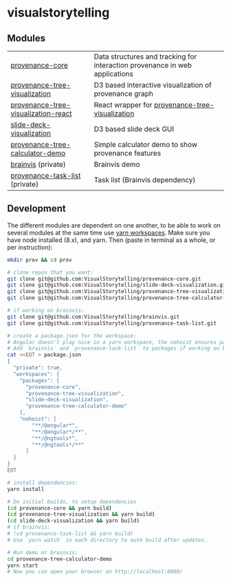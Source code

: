 # visualstorytelling

## Modules
|    |    |
| -- | -- |
| [provenance-core](/../../../provenance-core) | Data structures and tracking for interaction provenance in web applications |
| [provenance-tree-visualization](/../../../provenance-tree-visualization)  | D3 based interactive visualization of provenance graph |
| [provenance-tree-visualization-react](/../../../provenance-tree-visualization-react) | React wrapper for [provenance-tree-visualization](/../../../provenance-tree-visualization) |
| [slide-deck-visualization](/../../../slide-deck-visualization) | D3 based slide deck GUI |
| [provenance-tree-calculator-demo](/../../../provenance-tree-calculator-demo) | Simple calculator demo to show provenance features |
| [brainvis](/../../../brainvis) (private) | Brainvis demo |
| [provenance-task-list](/../../../provenance-task-list) (private) | Task list (Brainvis dependency) |




## Development
The different modules are dependent on one another, to be able to work on several modules at the same time use [yarn workspaces](https://yarnpkg.com/lang/en/docs/workspaces/). Make sure you have node installed (8.x), and yarn. Then (paste in terminal as a whole, or per instruction):

```bash
mkdir prov && cd prov

# clone repos that you want:
git clone git@github.com:VisualStorytelling/provenance-core.git
git clone git@github.com:VisualStorytelling/slide-deck-visualization.git
git clone git@github.com:VisualStorytelling/provenance-tree-visualization.git
git clone git@github.com:VisualStorytelling/provenance-tree-calculator-demo.git

# if working on brainvis:
git clone git@github.com:VisualStorytelling/brainvis.git
git clone git@github.com:VisualStorytelling/provenance-task-list.git

# create a package.json for the workspace:
# Angular doesn't play nice in a yarn workspace, the nohoist ensures packages are installed in the subfolders' node_modules instead of the root.
# Add `brainvis` and `provenance-task-list` to packages if working on brainvis
cat <<EOT > package.json
{
  "private": true,
  "workspaces": {
    "packages": [
      "provenance-core",
      "provenance-tree-visualization",
      "slide-deck-visualization",
      "provenance-tree-calculator-demo"
    ],
    "nohoist": [
        "**/@angular*",
        "**/@angular*/**",
        "**/@ngtools*",
        "**/@ngtools*/**"
      ] 
  }
}
EOT

# install dependencies:
yarn install

# Do initial builds, to setup dependencies
(cd provenance-core && yarn build)
(cd provenance-tree-visualization && yarn build)
(cd slide-deck-visualization && yarn build)
# if brainvis:
# (cd provenance-task-list && yarn build)
# Use `yarn watch` in each directory to auto build after updates.

# Run demo or brainvis:
cd provenance-tree-calculator-demo
yarn start
# Now you can open your browser on http://localhost:8080/
```
